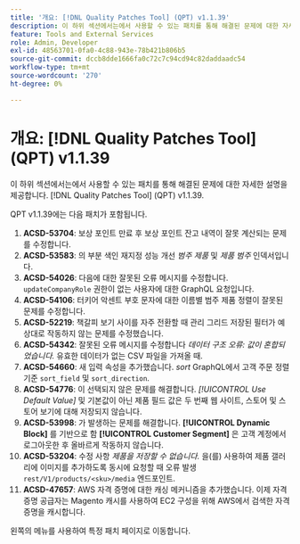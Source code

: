 ```yaml
---
title: '개요: [!DNL Quality Patches Tool] (QPT) v1.1.39'
description: 이 하위 섹션에서는에서 사용할 수 있는 패치를 통해 해결된 문제에 대한 자세한 설명을 제공합니다. [!DNL Quality Patches Tool] (QPT) v1.1.39.
feature: Tools and External Services
role: Admin, Developer
exl-id: 48563701-0fa0-4c88-943e-78b421b806b5
source-git-commit: dccb8dde1666fa0c72c7c94cd94c82daddaadc54
workflow-type: tm+mt
source-wordcount: '270'
ht-degree: 0%

---
```


# 개요: [!DNL Quality Patches Tool] (QPT) v1.1.39

이 하위 섹션에서는에서 사용할 수 있는 패치를 통해 해결된 문제에 대한 자세한 설명을 제공합니다. [!DNL Quality Patches Tool] (QPT) v1.1.39.

QPT v1.1.39에는 다음 패치가 포함됩니다.

1. **ACSD-53704**: 보상 포인트 만료 후 보상 포인트 잔고 내역이 잘못 계산되는 문제를 수정합니다.
1. **ACSD-53583**: 의 부분 색인 재지정 성능 개선 *범주 제품* 및 *제품 범주* 인덱서입니다.
1. **ACSD-54026**: 다음에 대한 잘못된 오류 메시지를 수정합니다. `updateCompanyRole` 권한이 없는 사용자에 대한 GraphQL 요청입니다.
1. **ACSD-54106**: 터키어 악센트 부호 문자에 대한 이름별 범주 제품 정렬이 잘못된 문제를 수정합니다.
1. **ACSD-52219**: 책갈피 보기 사이를 자주 전환할 때 관리 그리드 저장된 필터가 예상대로 작동하지 않는 문제를 수정했습니다.
1. **ACSD-54342**: 잘못된 오류 메시지를 수정합니다 *데이터 구조 오류: 값이 혼합되었습니다.* 유효한 데이터가 없는 CSV 파일을 가져올 때.
1. **ACSD-54660**: 새 입력 속성을 추가했습니다. *sort* GraphQL에서 고객 주문 정렬 기준 `sort_field` 및 `sort_direction`.
1. **ACSD-54776**: 이 선택되지 않은 문제를 해결합니다. *[!UICONTROL Use Default Value]* 및 기본값이 아닌 제품 필드 값은 두 번째 웹 사이트, 스토어 및 스토어 보기에 대해 저장되지 않습니다.
1. **ACSD-53998**: 가 발생하는 문제를 해결합니다. **[!UICONTROL Dynamic Block]** 를 기반으로 함 **[!UICONTROL Customer Segment]** 은 고객 계정에서 로그아웃한 후 올바르게 작동하지 않습니다.
1. **ACSD-53204**: 수정 사항 *제품을 저장할 수 없습니다.* 을(를) 사용하여 제품 갤러리에 이미지를 추가하도록 동시에 요청할 때 오류 발생 `rest/V1/products/<sku>/media` 엔드포인트.
1. **ACSD-47657**: AWS 자격 증명에 대한 캐싱 메커니즘을 추가했습니다. 이제 자격 증명 공급자는 Magento 캐시를 사용하여 EC2 구성을 위해 AWS에서 검색한 자격 증명을 캐시합니다.

왼쪽의 메뉴를 사용하여 특정 패치 페이지로 이동합니다.
